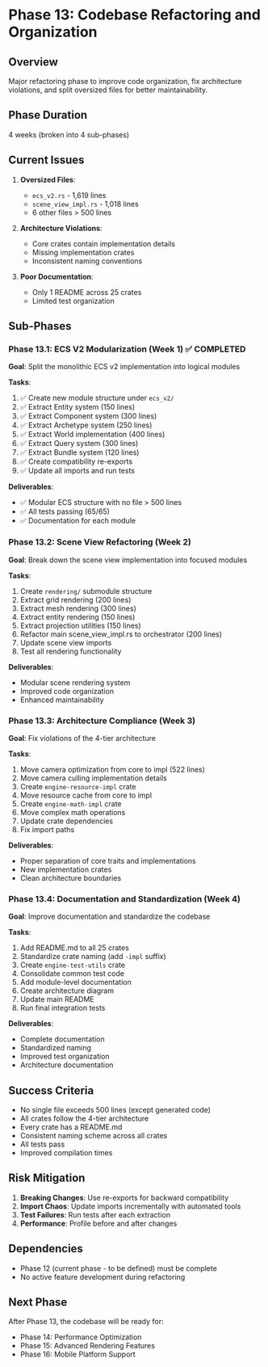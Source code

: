 # Phase 13: Codebase Refactoring and Organization

## Overview
Major refactoring phase to improve code organization, fix architecture violations, and split oversized files for better maintainability.

## Phase Duration
4 weeks (broken into 4 sub-phases)

## Current Issues
1. **Oversized Files**:
   - `ecs_v2.rs` - 1,619 lines
   - `scene_view_impl.rs` - 1,018 lines
   - 6 other files > 500 lines

2. **Architecture Violations**:
   - Core crates contain implementation details
   - Missing implementation crates
   - Inconsistent naming conventions

3. **Poor Documentation**:
   - Only 1 README across 25 crates
   - Limited test organization

## Sub-Phases

### Phase 13.1: ECS V2 Modularization (Week 1) ✅ COMPLETED
**Goal**: Split the monolithic ECS v2 implementation into logical modules

**Tasks**:
1. ✅ Create new module structure under `ecs_v2/`
2. ✅ Extract Entity system (150 lines)
3. ✅ Extract Component system (300 lines)
4. ✅ Extract Archetype system (250 lines)
5. ✅ Extract World implementation (400 lines)
6. ✅ Extract Query system (300 lines)
7. ✅ Extract Bundle system (120 lines)
8. ✅ Create compatibility re-exports
9. ✅ Update all imports and run tests

**Deliverables**:
- ✅ Modular ECS structure with no file > 500 lines
- ✅ All tests passing (65/65)
- ✅ Documentation for each module

### Phase 13.2: Scene View Refactoring (Week 2)
**Goal**: Break down the scene view implementation into focused modules

**Tasks**:
1. Create `rendering/` submodule structure
2. Extract grid rendering (200 lines)
3. Extract mesh rendering (300 lines)
4. Extract entity rendering (150 lines)
5. Extract projection utilities (150 lines)
6. Refactor main scene_view_impl.rs to orchestrator (200 lines)
7. Update scene view imports
8. Test all rendering functionality

**Deliverables**:
- Modular scene rendering system
- Improved code organization
- Enhanced maintainability

### Phase 13.3: Architecture Compliance (Week 3)
**Goal**: Fix violations of the 4-tier architecture

**Tasks**:
1. Move camera optimization from core to impl (522 lines)
2. Move camera culling implementation details
3. Create `engine-resource-impl` crate
4. Move resource cache from core to impl
5. Create `engine-math-impl` crate
6. Move complex math operations
7. Update crate dependencies
8. Fix import paths

**Deliverables**:
- Proper separation of core traits and implementations
- New implementation crates
- Clean architecture boundaries

### Phase 13.4: Documentation and Standardization (Week 4)
**Goal**: Improve documentation and standardize the codebase

**Tasks**:
1. Add README.md to all 25 crates
2. Standardize crate naming (add `-impl` suffix)
3. Create `engine-test-utils` crate
4. Consolidate common test code
5. Add module-level documentation
6. Create architecture diagram
7. Update main README
8. Run final integration tests

**Deliverables**:
- Complete documentation
- Standardized naming
- Improved test organization
- Architecture documentation

## Success Criteria
- No single file exceeds 500 lines (except generated code)
- All crates follow the 4-tier architecture
- Every crate has a README.md
- Consistent naming scheme across all crates
- All tests pass
- Improved compilation times

## Risk Mitigation
1. **Breaking Changes**: Use re-exports for backward compatibility
2. **Import Chaos**: Update imports incrementally with automated tools
3. **Test Failures**: Run tests after each extraction
4. **Performance**: Profile before and after changes

## Dependencies
- Phase 12 (current phase - to be defined) must be complete
- No active feature development during refactoring

## Next Phase
After Phase 13, the codebase will be ready for:
- Phase 14: Performance Optimization
- Phase 15: Advanced Rendering Features
- Phase 16: Mobile Platform Support